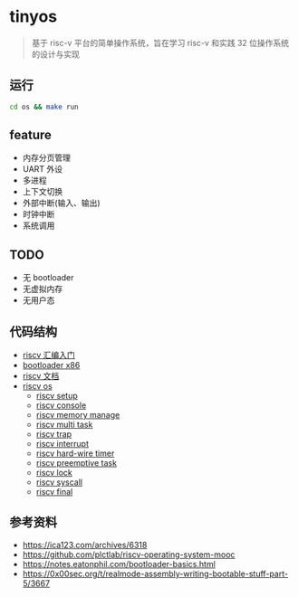 # tinyos

> 基于 risc-v 平台的简单操作系统，旨在学习 risc-v 和实践
> 32 位操作系统的设计与实现

## 运行

```sh
cd os && make run
```

## feature

- 内存分页管理
- UART 外设
- 多进程
- 上下文切换
- 外部中断(输入、输出)
- 时钟中断
- 系统调用

## TODO

- 无 bootloader
- 无虚拟内存
- 无用户态

## 代码结构

- [riscv 汇编入门](./asm/)
- [bootloader x86](./bootloader/)
- [riscv 文档](./docs/)
- [riscv os](./riscvos/)
  - [riscv setup](./riscvos/1-setup/)
  - [riscv console](./riscvos/2-console/)
  - [riscv memory manage](./riscvos/3-memory-manage/)
  - [riscv multi task](./riscvos/4-multi-task/)
  - [riscv trap](./riscvos/5-trap/)
  - [riscv interrupt](./riscvos/6-interrupt/)
  - [riscv hard-wire timer](./riscvos/7-hard-wire-timer/)
  - [riscv preemptive task](./riscvos/8-preemptive/)
  - [riscv lock](./riscvos/9-lock/)
  - [riscv syscall](./riscvos/10-syscall/)
  - [riscv final](./riscvos/final/)

## 参考资料

- https://ica123.com/archives/6318
- https://github.com/plctlab/riscv-operating-system-mooc
- https://notes.eatonphil.com/bootloader-basics.html
- https://0x00sec.org/t/realmode-assembly-writing-bootable-stuff-part-5/3667
